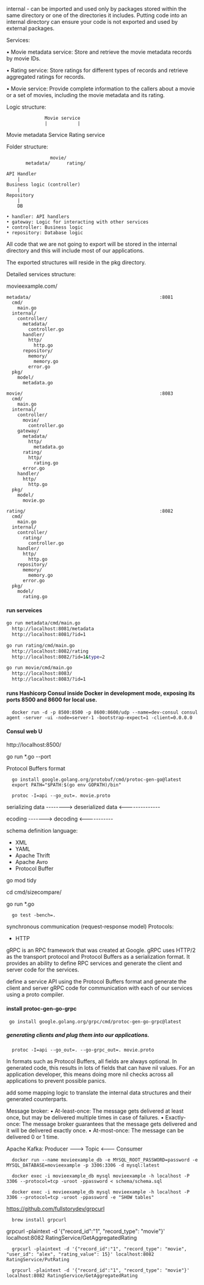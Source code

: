internal - can be imported and used only by packages stored within the same directory or one of the directories it includes.
Putting code into an internal directory can ensure your code is not exported and used by external packages.

Services:

• Movie metadata service: 
  Store and retrieve the movie metadata records by movie IDs.

• Rating service: 
  Store ratings for different types of records and retrieve aggregated ratings for records.

• Movie service: 
  Provide complete information to the callers about a movie or a set of movies, including the movie metadata and its rating.

Logic structure:

                  Movie service
                  |           |
Movie metadata Service     Rating service


Folder structure:

                    movie/
           metadata/      rating/

    API Handler
        |
    Business logic (controller)
        |
    Repository
        |
        DB

    • handler: API handlers
    • gateway: Logic for interacting with other services
    • controller: Business logic
    • repository: Database logic

 All code that we are not going to export will be stored in the internal directory and this will include most of our applications.

 The exported structures will reside in the pkg directory.
 
Detailed services structure:

  movieexample.com/

    metadata/                                               :8081
      cmd/
        main.go
      internal/
        controller/
          metadata/
            controller.go
          handler/
            http/
              http.go
          repository/
            memory/
              memory.go
            error.go
      pkg/
        model/
          metadata.go

    movie/                                                  :8083
      cmd/
        main.go
      internal/
        controller/
          movie/
            controller.go
        gateway/
          metadata/
            http/
              metadata.go
          rating/
            http/
              rating.go
          error.go
        handler/
          http/
            http.go
      pkg/
        model/
          movie.go

    rating/                                                 :8082
      cmd/
        main.go
      internal/
        controller/
          rating/
            controller.go
        handler/
          http/
            http.go
        repository/
          memory/
            memory.go
          error.go
      pkg/
        model/
          rating.go

#### run serveices
```sh
go run metadata/cmd/main.go
  http://localhost:8081/metadata
  http://localhost:8081/?id=1
```
```sh
go run rating/cmd/main.go
  http://localhost:8082/rating
  http://localhost:8082/?id=1&type=2
```
```sh
go run movie/cmd/main.go
  http://localhost:8083/
  http://localhost:8083/?id=1
```

#### runs Hashicorp Consul inside Docker in development mode, exposing its ports 8500 and 8600 for local use.
```shell
  docker run -d -p 8500:8500 -p 8600:8600/udp --name=dev-consul consul agent -server -ui -node=server-1 -bootstrap-expect=1 -client=0.0.0.0
```
#### Consul web U
http://localhost:8500/

go run *.go --port <PORT>

Protocol Buffers format

```shell
  go install google.golang.org/protobuf/cmd/protoc-gen-go@latest
  export PATH="$PATH:$(go env GOPATH)/bin"

  protoc -I=api --go_out=. movie.proto
```

serializing data --------> 
      deserialized data  <--------------

ecoding ------->
       decoding <-----------

schema definition language:
  - XML
  - YAML
  - Apache Thrift
  - Apache Avro
  - Protocol Buffer  

go mod tidy

cd cmd/sizecompare/

go run *.go
```shell
  go test -bench=.
```

synchronous communication (request-response model)
Protocols:
  - HTTP


gRPC is an RPC framework that was created at Google. 
gRPC uses HTTP/2 as the transport protocol and Protocol Buffers as a serialization format. 
It provides an ability to define RPC services and generate the client and server code for the services.

define a service API using the Protocol Buffers format and generate the client 
and server gRPC code for communication with each of our services using a proto compiler.

#### install protoc-gen-go-grpc
```shell
 go install google.golang.org/grpc/cmd/protoc-gen-go-grpc@latest
```

##### generating clients and plug them into our applications.
```shell
  protoc -I=api --go_out=. --go-grpc_out=. movie.proto
```

In formats such as Protocol Buffers, all fields are always optional.
In generated code, this results in lots of fields that can have nil values.
For an application developer, this means doing more nil checks across all applications to prevent possible panics.

add some mapping logic to translate the internal data structures and their generated counterparts.

Message broker:
• At-least-once: The message gets delivered at least once, but may be delivered multiple times in case of failures.
• Exactly-once: The message broker guarantees that the message gets delivered and it will be delivered exactly once.
• At-most-once: The message can be delivered 0 or 1 time.

Apache Kafka:
Producer ---> Topic <--- Consumer

```shell
  docker run --name movieexample_db -e MYSQL_ROOT_PASSWORD=password -e MYSQL_DATABASE=movieexample -p 3306:3306 -d mysql:latest
```

```shell
  docker exec -i movieexample_db mysql movieexample -h localhost -P 3306 --protocol=tcp -uroot -ppassword < schema/schema.sql
```

```shell
  docker exec -i movieexample_db mysql movieexample -h localhost -P 3306 --protocol=tcp -uroot -ppassword -e "SHOW tables"
```

https://github.com/fullstorydev/grpcurl
```shell
  brew install grpcurl
```

grpcurl -plaintext -d '{"record_id":"1", "record_type": "movie"}' localhost:8082 RatingService/GetAggregatedRating

```shell
  grpcurl -plaintext -d '{"record_id":"1", "record_type": "movie", "user_id": "alex", "rating_value": 15}' localhost:8082 RatingService/PutRating
```

```shell
  grpcurl -plaintext -d '{"record_id":"1", "record_type": "movie"}' localhost:8082 RatingService/GetAggregatedRating
```
